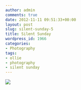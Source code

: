 ```yaml
---
author: admin
comments: true
date: 2012-11-11 09:51:33+00:00
layout: post
slug: silent-sunday-5
title: Silent Sunday
wordpress_id: 1966
categories:
- Photography
tags:
- ollie
- photography
- silent sunday
---
```


[![](http://www.outmumbered.com/wp-content/uploads/2012/11/DSC_9364-1024x682.jpg)](http://www.outmumbered.com/wp-content/uploads/2012/11/DSC_9364.jpg)
